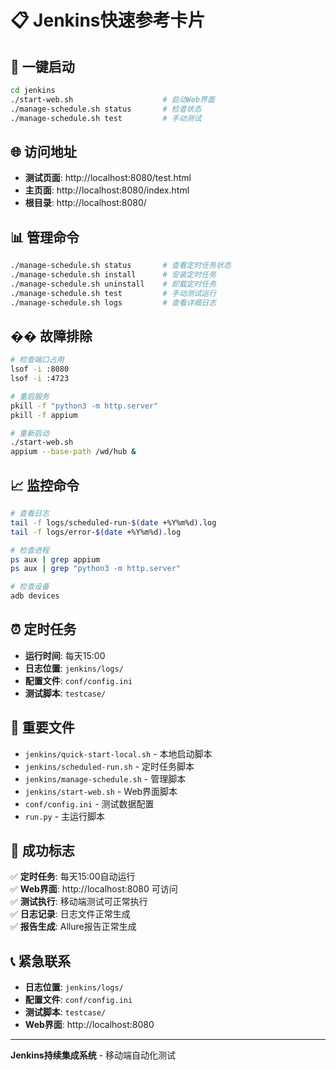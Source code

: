 # 📋 Jenkins快速参考卡片

## 🚀 一键启动
```bash
cd jenkins
./start-web.sh                    # 启动Web界面
./manage-schedule.sh status       # 检查状态
./manage-schedule.sh test         # 手动测试
```

## 🌐 访问地址
- **测试页面**: http://localhost:8080/test.html
- **主页面**: http://localhost:8080/index.html
- **根目录**: http://localhost:8080/

## 📊 管理命令
```bash
./manage-schedule.sh status       # 查看定时任务状态
./manage-schedule.sh install      # 安装定时任务
./manage-schedule.sh uninstall    # 卸载定时任务
./manage-schedule.sh test         # 手动测试运行
./manage-schedule.sh logs         # 查看详细日志
```

## �� 故障排除
```bash
# 检查端口占用
lsof -i :8080
lsof -i :4723

# 重启服务
pkill -f "python3 -m http.server"
pkill -f appium

# 重新启动
./start-web.sh
appium --base-path /wd/hub &
```

## 📈 监控命令
```bash
# 查看日志
tail -f logs/scheduled-run-$(date +%Y%m%d).log
tail -f logs/error-$(date +%Y%m%d).log

# 检查进程
ps aux | grep appium
ps aux | grep "python3 -m http.server"

# 检查设备
adb devices
```

## ⏰ 定时任务
- **运行时间**: 每天15:00
- **日志位置**: `jenkins/logs/`
- **配置文件**: `conf/config.ini`
- **测试脚本**: `testcase/`

## 📁 重要文件
- `jenkins/quick-start-local.sh` - 本地启动脚本
- `jenkins/scheduled-run.sh` - 定时任务脚本
- `jenkins/manage-schedule.sh` - 管理脚本
- `jenkins/start-web.sh` - Web界面脚本
- `conf/config.ini` - 测试数据配置
- `run.py` - 主运行脚本

## 🎯 成功标志
✅ **定时任务**: 每天15:00自动运行  
✅ **Web界面**: http://localhost:8080 可访问  
✅ **测试执行**: 移动端测试可正常执行  
✅ **日志记录**: 日志文件正常生成  
✅ **报告生成**: Allure报告正常生成  

## 📞 紧急联系
- **日志位置**: `jenkins/logs/`
- **配置文件**: `conf/config.ini`
- **测试脚本**: `testcase/`
- **Web界面**: http://localhost:8080

---
**Jenkins持续集成系统** - 移动端自动化测试
